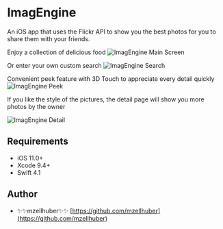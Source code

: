 # ImagEngine

An iOS app that uses the Flickr API to show you the best photos for you to share them with your friends.

Enjoy a collection of delicious food
![ImagEngine Main Screen](https://i.imgur.com/fiezV4R.jpg)

Or enter your own custom search
![ImagEngine Search](https://i.imgur.com/pcwxRbV.jpg)

Convenient peek feature with 3D Touch to appreciate every detail quickly 
![ImagEngine Peek](https://i.imgur.com/UXAkmIg.jpg)

If you like the style of the pictures, the detail page will show you more photos by the owner

![ImagEngine Detail](https://i.imgur.com/w44MUhR.jpg)

## Requirements

- iOS 11.0+ 
- Xcode 9.4+
- Swift 4.1

## Author

* ✨✨mzellhuber✨✨ [https://github.com/mzellhuber](https://github.com/mzellhuber)